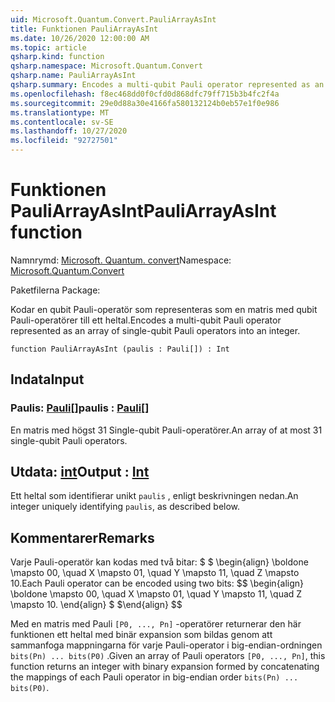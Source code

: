 ```yaml
---
uid: Microsoft.Quantum.Convert.PauliArrayAsInt
title: Funktionen PauliArrayAsInt
ms.date: 10/26/2020 12:00:00 AM
ms.topic: article
qsharp.kind: function
qsharp.namespace: Microsoft.Quantum.Convert
qsharp.name: PauliArrayAsInt
qsharp.summary: Encodes a multi-qubit Pauli operator represented as an array of single-qubit Pauli operators into an integer.
ms.openlocfilehash: f8ec468dd0f0cfd0d868dfc79ff715b3b4fc2f4a
ms.sourcegitcommit: 29e0d88a30e4166fa580132124b0eb57e1f0e986
ms.translationtype: MT
ms.contentlocale: sv-SE
ms.lasthandoff: 10/27/2020
ms.locfileid: "92727501"
---
```

# <a name="pauliarrayasint-function"></a><span data-ttu-id="f52c6-102">Funktionen PauliArrayAsInt</span><span class="sxs-lookup"><span data-stu-id="f52c6-102">PauliArrayAsInt function</span></span>

<span data-ttu-id="f52c6-103">Namnrymd: [Microsoft. Quantum. convert](xref:Microsoft.Quantum.Convert)</span><span class="sxs-lookup"><span data-stu-id="f52c6-103">Namespace: [Microsoft.Quantum.Convert](xref:Microsoft.Quantum.Convert)</span></span>

<span data-ttu-id="f52c6-104">Paketfilerna [](https://nuget.org/packages/)</span><span class="sxs-lookup"><span data-stu-id="f52c6-104">Package: [](https://nuget.org/packages/)</span></span>


<span data-ttu-id="f52c6-105">Kodar en qubit Pauli-operatör som representeras som en matris med qubit Pauli-operatörer till ett heltal.</span><span class="sxs-lookup"><span data-stu-id="f52c6-105">Encodes a multi-qubit Pauli operator represented as an array of single-qubit Pauli operators into an integer.</span></span>

```qsharp
function PauliArrayAsInt (paulis : Pauli[]) : Int
```


## <a name="input"></a><span data-ttu-id="f52c6-106">Indata</span><span class="sxs-lookup"><span data-stu-id="f52c6-106">Input</span></span>

### <a name="paulis--pauli"></a><span data-ttu-id="f52c6-107">Paulis: [Pauli](xref:microsoft.quantum.lang-ref.pauli)[]</span><span class="sxs-lookup"><span data-stu-id="f52c6-107">paulis : [Pauli](xref:microsoft.quantum.lang-ref.pauli)[]</span></span>

<span data-ttu-id="f52c6-108">En matris med högst 31 Single-qubit Pauli-operatörer.</span><span class="sxs-lookup"><span data-stu-id="f52c6-108">An array of at most 31 single-qubit Pauli operators.</span></span>



## <a name="output--int"></a><span data-ttu-id="f52c6-109">Utdata: [int](xref:microsoft.quantum.lang-ref.int)</span><span class="sxs-lookup"><span data-stu-id="f52c6-109">Output : [Int](xref:microsoft.quantum.lang-ref.int)</span></span>

<span data-ttu-id="f52c6-110">Ett heltal som identifierar unikt `paulis` , enligt beskrivningen nedan.</span><span class="sxs-lookup"><span data-stu-id="f52c6-110">An integer uniquely identifying `paulis`, as described below.</span></span>

## <a name="remarks"></a><span data-ttu-id="f52c6-111">Kommentarer</span><span class="sxs-lookup"><span data-stu-id="f52c6-111">Remarks</span></span>

<span data-ttu-id="f52c6-112">Varje Pauli-operatör kan kodas med två bitar: $ $ \begin{align} \boldone \mapsto 00, \quad X \mapsto 01, \quad Y \mapsto 11, \quad Z \mapsto 10.</span><span class="sxs-lookup"><span data-stu-id="f52c6-112">Each Pauli operator can be encoded using two bits: $$ \begin{align} \boldone \mapsto 00, \quad X \mapsto 01, \quad Y \mapsto 11, \quad Z \mapsto 10.</span></span>
<span data-ttu-id="f52c6-113">\end{align} $ $</span><span class="sxs-lookup"><span data-stu-id="f52c6-113">\end{align} $$</span></span>

<span data-ttu-id="f52c6-114">Med en matris med Pauli `[P0, ..., Pn]` -operatörer returnerar den här funktionen ett heltal med binär expansion som bildas genom att sammanfoga mappningarna för varje Pauli-operator i big-endian-ordningen `bits(Pn) ... bits(P0)` .</span><span class="sxs-lookup"><span data-stu-id="f52c6-114">Given an array of Pauli operators `[P0, ..., Pn]`, this function returns an integer with binary expansion formed by concatenating the mappings of each Pauli operator in big-endian order `bits(Pn) ... bits(P0)`.</span></span>